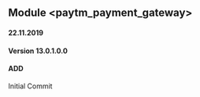 ## Module <paytm_payment_gateway>

#### 22.11.2019
#### Version 13.0.1.0.0
#### ADD

Initial Commit

